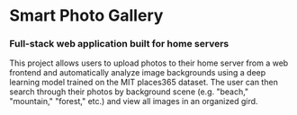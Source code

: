 # Smart Photo Gallery
### Full-stack web application built for home servers

This project allows users to upload photos to their home server from a web frontend and automatically analyze image backgrounds using a deep learning model trained on the MIT places365 dataset. The user can then search through their photos by background scene (e.g. "beach," "mountain," "forest," etc.) and view all images in an organized gird.
